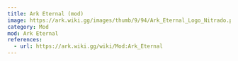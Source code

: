 ```yaml
---
title: Ark Eternal (mod)
image: https://ark.wiki.gg/images/thumb/9/94/Ark_Eternal_Logo_Nitrado.png/340px-Ark_Eternal_Logo_Nitrado.png
category: Mod
mod: Ark Eternal
references:
  - url: https://ark.wiki.gg/wiki/Mod:Ark_Eternal
---
```

